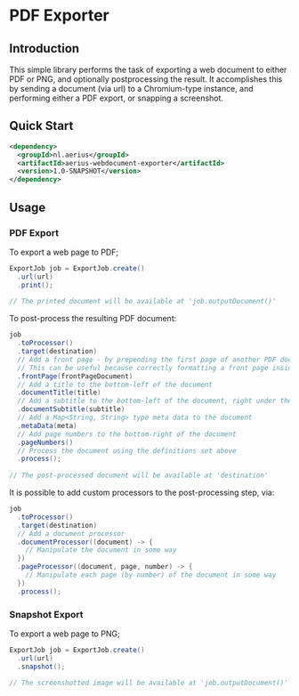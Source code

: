 # PDF Exporter

## Introduction

This simple library performs the task of exporting a web document to either PDF or PNG, and optionally postprocessing the result. It accomplishes this by sending a document (via url) to a Chromium-type instance, and performing either a PDF export, or snapping a screenshot.

## Quick Start

```xml
<dependency>
  <groupId>nl.aerius</groupId>
  <artifactId>aerius-webdocument-exporter</artifactId>
  <version>1.0-SNAPSHOT</version>
</dependency>
```

## Usage

### PDF Export

To export a web page to PDF;

```java
ExportJob job = ExportJob.create()
  .url(url)
  .print();
  
// The printed document will be available at 'job.outputDocument()'
```

To post-process the resulting PDF document:

```java
job
  .toProcessor()
  .target(destination)
  // Add a front page - by prepending the first page of another PDF document to the document being processed.
  // This can be useful because correctly formatting a front page inside a web document can be hard
  .frontPage(frontPageDocument)
  // Add a title to the bottom-left of the document
  .documentTitle(title)
  // Add a subtitle to the bottom-left of the document, right under the title
  .documentSubtitle(subtitle)
  // Add a Map<String, String> type meta data to the document
  .metaData(meta)
  // Add page numbers to the bottom-right of the document
  .pageNumbers()
  // Process the document using the definitions set above
  .process();
  
// The post-processed document will be available at 'destination'
```

It is possible to add custom processors to the post-processing step, via:

```java
job
  .toProcessor()
  .target(destination)
  // Add a document processor
  .documentProcessor((document) -> {
    // Manipulate the document in some way
  })
  .pageProcessor((document, page, number) -> {
    // Manipulate each page (by number) of the document in some way
  })
  .process();
```

### Snapshot Export

To export a web page to PNG;

```java
ExportJob job = ExportJob.create()
  .url(url)
  .snapshot();
  
// The screenshotted image will be available at 'job.outputDocument()'
```